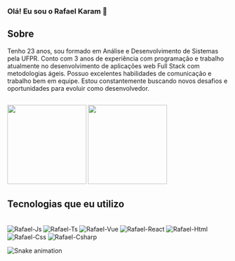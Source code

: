 ### Olá! Eu sou o Rafael Karam 👋
## Sobre
Tenho 23 anos, sou formado em Análise e Desenvolvimento de Sistemas pela UFPR. Conto com 3 anos de experiência com programação e trabalho atualmente no desenvolvimento de aplicações web Full Stack com metodologias ágeis. Possuo excelentes habilidades de comunicação e trabalho bem em equipe. Estou constantemente buscando novos desafios e oportunidades para evoluir como desenvolvedor.

##

<div>
  <img  height="180em" src="https://github-readme-stats.vercel.app/api?username=rafaelkaram&show_icons=true&theme=dracula&include_all_commits=true&count_private=true"/>
  <img  height="180em" src="https://github-readme-stats.vercel.app/api/top-langs/?username=rafaelkaram&layout=compact&langs_count=16&theme=dracula"/>
</div>


##

## Tecnologias que eu utilizo

<div style="display: inline_block"><br>
  <img align="center" alt="Rafael-Js"  src="https://img.shields.io/badge/JavaScript-F7DF1E?style=for-the-badge&logo=javascript&logoColor=black">
  <img align="center" alt="Rafael-Ts"  src="https://img.shields.io/badge/TypeScript-007ACC?style=for-the-badge&logo=typescript&logoColor=white">
  <img align="center" alt="Rafael-Vue"  src="https://img.shields.io/badge/Vue.js-35495E?style=for-the-badge&logo=vue.js&logoColor=4FC08D">
  <img align="center" alt="Rafael-React"  src="https://img.shields.io/badge/React-20232A?style=for-the-badge&logo=react&logoColor=61DAFB">
  <img align="center" alt="Rafael-Html"  src="https://img.shields.io/badge/HTML5-E34F26?style=for-the-badge&logo=html5&logoColor=white">
  <img align="center" alt="Rafael-Css"  src="https://img.shields.io/badge/CSS3-1572B6?style=for-the-badge&logo=css3&logoColor=white">
  <img align="center" alt="Rafael-Csharp"  src="https://img.shields.io/badge/C%23-239120?style=for-the-badge&logo=c-sharp&logoColor=white">
</div>

![Snake animation](https://github.com/rafaelkaram/rafaelkaram/blob/output/github-contribution-grid-snake.svg) 

